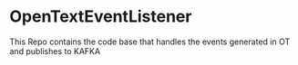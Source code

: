 # OpenTextEventListener
This Repo contains the code base that handles the events generated in OT and publishes to KAFKA
